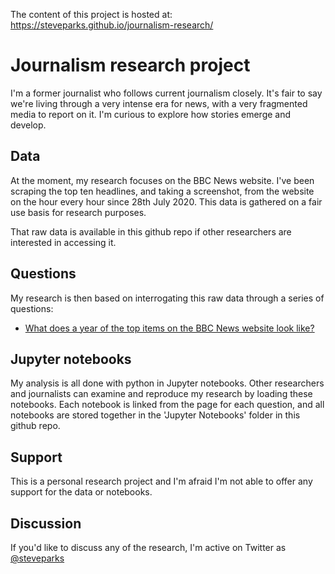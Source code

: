 The content of this project is hosted at:
https://steveparks.github.io/journalism-research/

# Journalism research project
I'm a former journalist who follows current journalism closely. It's fair to say we're living through a very intense era for news, with a very fragmented media to report on it. I'm curious to explore how stories emerge and develop.

## Data
At the moment, my research focuses on the BBC News website. I've been scraping the top ten headlines, and taking a screenshot, from the website on the hour every hour since 28th July 2020. This data is gathered on a fair use basis for research purposes.

That raw data is available in this github repo if other researchers are interested in accessing it.

## Questions
My research is then based on interrogating this raw data through a series of questions:
- [What does a year of the top items on the BBC News website look like?](/journalism-research/questions/bbcnews-year1-overview.html)

## Jupyter notebooks
My analysis is all done with python in Jupyter notebooks. Other researchers and journalists can examine and reproduce my research by loading these notebooks. Each notebook is linked from the page for each question, and all notebooks are stored together in the 'Jupyter Notebooks' folder in this github repo.

## Support
This is a personal research project and I'm afraid I'm not able to offer any support for the data or notebooks.

## Discussion
If you'd like to discuss any of the research, I'm active on Twitter as [@steveparks](https://twitter.com/steveparks)
